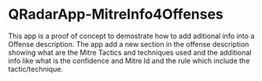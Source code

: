 # QRadarApp-MitreInfo4Offenses
This app is a proof of concept to demostrate how to add aditional info into a Offense description. 
The app add a new section in the offense description showing what are the Mitre Tactics and techniques used and the additional info like what is the confidence and Mitre Id and the rule which include the tactic/technique. 
